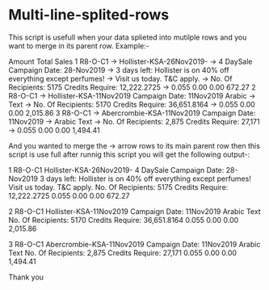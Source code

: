 # Multi-line-splited-rows

This script is usefull when your data splieted into mutilple rows and you want to merge in its parent row.
Example:-

Amount Total Sales
1 R8-O-C1
  -> Hollister-KSA-26Nov2019- 
  -> 4 DaySale Campaign Date: 28-Nov2019
  -> 3 days left: Hollister is on 40% off everything except perfumes!
  -> Visit us today. T&C apply.
  -> No. Of Recipients: 5175 Credits Require: 12,222.2725
  -> 0.055 0.00 0.00 672.27
2 R8-O-C1
  -> Hollister-KSA-11Nov2019 Campaign Date: 11Nov2019 Arabic
  -> Text
  -> No. Of Recipients: 5170 Credits Require: 36,651.8164
  -> 0.055 0.00 0.00 2,015.86
3 R8-O-C1
  -> Abercrombie-KSA-11Nov2019 Campaign Date: 11Nov2019
  -> Arabic Text
  -> No. Of Recipients: 2,875 Credits Require: 27,171
  -> 0.055 0.00 0.00 1,494.41
  
  And you wanted to merge the -> arrow rows to its main parent row then this script is use full
  after runnig this script you will get the following output-:
  
  1 R8-O-C1 Hollister-KSA-26Nov2019- 4 DaySale Campaign Date: 28-Nov2019 3 days left: Hollister is on 40% off everything except perfumes! Visit us today. T&C apply. No. Of Recipients:           5175 Credits Require: 12,222.2725 0.055 0.00 0.00 672.27
  
  2 R8-O-C1 Hollister-KSA-11Nov2019 Campaign Date: 11Nov2019 Arabic Text No. Of Recipients: 5170 Credits Require: 36,651.8164 0.055 0.00 0.00 2,015.86
  
  3 R8-O-C1 Abercrombie-KSA-11Nov2019 Campaign Date: 11Nov2019 Arabic Text No. Of Recipients: 2,875 Credits Require: 27,171 0.055 0.00 0.00 1,494.41
  
  Thank you
  
